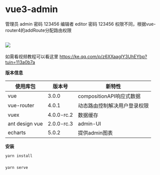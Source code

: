 # vue3-admin

管理员 admin 密码 123456
编辑者 editor 密码 123456
权限不同，根据vue-router4的addRoute分配路由权限

## ![](https://github.com/calvin008/vue3-admin/blob/master/show.gif)

如需看视频教程可以看这里 https://ke.qq.com/p/z6XXaagIY3UhEYbp?tuin=113a0b7a

**版本信息**

| 使用库包       | 版本号     | 新特性                       |
| -------------- | ---------- | ---------------------------- |
| vue            | 3.0.0      | compositionAPI响应式数据     |
| vue-router     | 4.0.1      | 动态路由控制解决用户登录权限 |
| vuex           | 4.0.0-rc.2 | 数据缓存                     |
| ant design vue | 2.0.0-rc.3 | admin-UI                     |
| echarts        | 5.0.2      | 提供admin图表                |



**安装**

```
yarn install
```

### 
```
yarn serve
```


